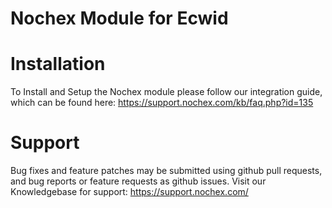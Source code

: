 Nochex Module for Ecwid
============

Installation
============
To Install and Setup the Nochex module please follow our integration guide, which can be found here: https://support.nochex.com/kb/faq.php?id=135

Support
=====================
Bug fixes and feature patches may be submitted using github pull requests, and bug reports or feature requests as github issues.
Visit our Knowledgebase for support: https://support.nochex.com/ 

